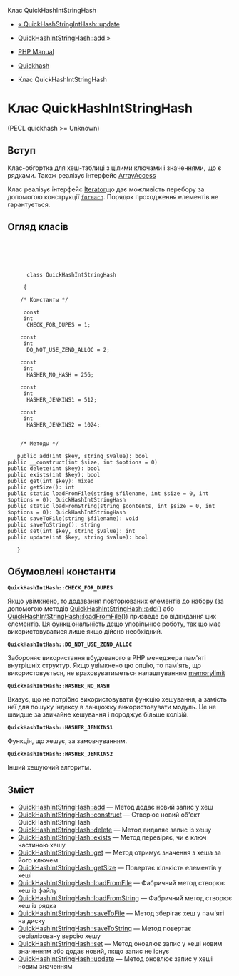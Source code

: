 Клас QuickHashIntStringHash

-   [« QuickHashStringIntHash::update](quickhashstringinthash.update.md)
    
-   [QuickHashIntStringHash::add »](quickhashintstringhash.add.md)
    
-   [PHP Manual](index.md)
    
-   [Quickhash](book.quickhash.md)
    
-   Клас QuickHashIntStringHash
    

# Клас QuickHashIntStringHash

(PECL quickhash >= Unknown)

## Вступ

Клас-обгортка для хеш-таблиці з цілими ключами і значеннями, що є рядками. Також реалізує інтерфейс [ArrayAccess](class.arrayaccess.md)

Клас реалізує інтерфейс [Iterator](class.iterator.md)що дає можливість перебору за допомогою конструкції [`foreach`](control-structures.foreach.html). Порядок проходження елементів не гарантується.

## Огляд класів

```classsynopsis


    
    
     
      class QuickHashIntStringHash
     
     {
    
    /* Константы */
    
     const
     int
      CHECK_FOR_DUPES = 1;

    const
     int
      DO_NOT_USE_ZEND_ALLOC = 2;

    const
     int
      HASHER_NO_HASH = 256;

    const
     int
      HASHER_JENKINS1 = 512;

    const
     int
      HASHER_JENKINS2 = 1024;


    /* Методы */
    
   public add(int $key, string $value): bool
public __construct(int $size, int $options = 0)
public delete(int $key): bool
public exists(int $key): bool
public get(int $key): mixed
public getSize(): int
public static loadFromFile(string $filename, int $size = 0, int $options = 0): QuickHashIntStringHash
public static loadFromString(string $contents, int $size = 0, int $options = 0): QuickHashIntStringHash
public saveToFile(string $filename): void
public saveToString(): string
public set(int $key, string $value): int
public update(int $key, string $value): bool

   }
```

## Обумовлені константи

**`QuickHashIntHash::CHECK_FOR_DUPES`**

Якщо увімкнено, то додавання повторюваних елементів до набору (за допомогою методів [QuickHashIntStringHash::add()](quickhashintstringhash.add.md) або [QuickHashIntStringHash::loadFromFile()](quickhashintstringhash.loadfromfile.md)) призведе до відкидання цих елементів. Ця функціональність дещо уповільнює роботу, так що має використовуватися лише якщо дійсно необхідний.

**`QuickHashIntHash::DO_NOT_USE_ZEND_ALLOC`**

Забороняє використання вбудованого в PHP менеджера пам'яті внутрішніх структур. Якщо увімкнено цю опцію, то пам'ять, що використовується, не враховуватиметься налаштуванням [memorylimit](ini.core.html#ini.memory-limit)

**`QuickHashIntHash::HASHER_NO_HASH`**

Вказує, що не потрібно використовувати функцію хешування, а замість неї для пошуку індексу в ланцюжку використовувати модуль. Це не швидше за звичайне хешування і породжує більше колізій.

**`QuickHashIntHash::HASHER_JENKINS1`**

Функція, що хешує, за замовчуванням.

**`QuickHashIntHash::HASHER_JENKINS2`**

Інший хешуючий алгоритм.

## Зміст

-   [QuickHashIntStringHash::add](quickhashintstringhash.add.md) — Метод додає новий запис у хеш
-   [QuickHashIntStringHash::construct](quickhashintstringhash.construct.md) — Створює новий об'єкт QuickHashIntStringHash
-   [QuickHashIntStringHash::delete](quickhashintstringhash.delete.md) — Метод видаляє запис із хешу
-   [QuickHashIntStringHash::exists](quickhashintstringhash.exists.md) — Метод перевіряє, чи є ключ частиною хешу
-   [QuickHashIntStringHash::get](quickhashintstringhash.get.md) — Метод отримує значення з хеша за його ключем.
-   [QuickHashIntStringHash::getSize](quickhashintstringhash.getsize.md) — Повертає кількість елементів у хеші
-   [QuickHashIntStringHash::loadFromFile](quickhashintstringhash.loadfromfile.md) — Фабричний метод створює хеш із файлу
-   [QuickHashIntStringHash::loadFromString](quickhashintstringhash.loadfromstring.md) — Фабричний метод створює хеш із рядка
-   [QuickHashIntStringHash::saveToFile](quickhashintstringhash.savetofile.md) — Метод зберігає хеш у пам'яті на диску
-   [QuickHashIntStringHash::saveToString](quickhashintstringhash.savetostring.md) — Метод повертає серіалізовану версію хешу
-   [QuickHashIntStringHash::set](quickhashintstringhash.set.md) — Метод оновлює запис у хеші новим значенням або додає новий, якщо запис не існує
-   [QuickHashIntStringHash::update](quickhashintstringhash.update.md) — Метод оновлює запис у хеші новим значенням